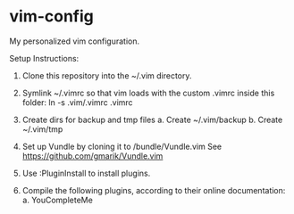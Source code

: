 vim-config
==========

My personalized vim configuration.

Setup Instructions:
1. Clone this repository into the ~/.vim directory.

2. Symlink ~/.vimrc so that vim loads with the custom .vimrc inside
   this folder:
	ln -s .vim/.vimrc .vimrc

3. Create dirs for backup and tmp files
	a. Create ~/.vim/backup
	b. Create ~/.vim/tmp

4. Set up Vundle by cloning it to /bundle/Vundle.vim
	See https://github.com/gmarik/Vundle.vim 

5. Use :PluginInstall to install plugins.

6. Compile the following plugins, according to their online documentation:
        a. YouCompleteMe
